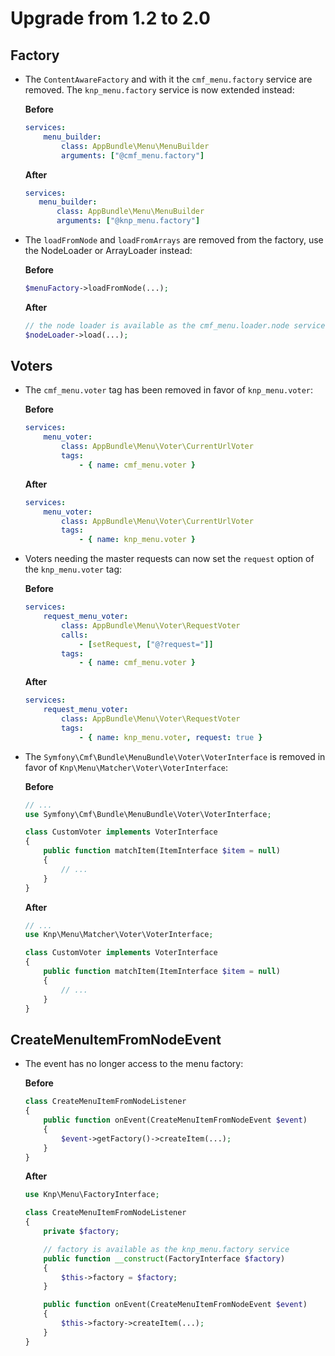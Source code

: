 # Upgrade from 1.2 to 2.0

## Factory

* The `ContentAwareFactory` and with it the `cmf_menu.factory` service are removed. The `knp_menu.factory` service is now extended instead:

  **Before**
  ```yaml
  services:
      menu_builder:
          class: AppBundle\Menu\MenuBuilder
          arguments: ["@cmf_menu.factory"]
  ```

  **After**
  ```yaml
  services:
     menu_builder:
         class: AppBundle\Menu\MenuBuilder
         arguments: ["@knp_menu.factory"]
  ```

* The `loadFromNode` and `loadFromArrays` are removed from the factory, use the NodeLoader or ArrayLoader instead:

  **Before**
  ```php
  $menuFactory->loadFromNode(...);
  ```

  **After**
  ```php
  // the node loader is available as the cmf_menu.loader.node service
  $nodeLoader->load(...);
  ```

## Voters

* The `cmf_menu.voter` tag has been removed in favor of `knp_menu.voter`:

  **Before**
  ```yaml
  services:
      menu_voter:
          class: AppBundle\Menu\Voter\CurrentUrlVoter
          tags:
              - { name: cmf_menu.voter }
  ```

  **After**
  ```yaml
  services:
      menu_voter:
          class: AppBundle\Menu\Voter\CurrentUrlVoter
          tags:
              - { name: knp_menu.voter }
  ```

* Voters needing the master requests can now set the `request` option of the `knp_menu.voter` tag:

  **Before**
  ```yaml
  services:
      request_menu_voter:
          class: AppBundle\Menu\Voter\RequestVoter
          calls:
              - [setRequest, ["@?request="]]
          tags:
              - { name: cmf_menu.voter }
  ```

  **After**
  ```yaml
  services:
      request_menu_voter:
          class: AppBundle\Menu\Voter\RequestVoter
          tags:
              - { name: knp_menu.voter, request: true }
  ```

* The `Symfony\Cmf\Bundle\MenuBundle\Voter\VoterInterface` is removed in favor of `Knp\Menu\Matcher\Voter\VoterInterface`:

  **Before**
  ```php
  // ...
  use Symfony\Cmf\Bundle\MenuBundle\Voter\VoterInterface;

  class CustomVoter implements VoterInterface
  {
      public function matchItem(ItemInterface $item = null)
      {
          // ...
      }
  }
  ```

  **After**
  ```php
  // ...
  use Knp\Menu\Matcher\Voter\VoterInterface;

  class CustomVoter implements VoterInterface
  {
      public function matchItem(ItemInterface $item = null)
      {
          // ...
      }
  }
  ```

## CreateMenuItemFromNodeEvent

* The event has no longer access to the menu factory:

  **Before**
  ```php
  class CreateMenuItemFromNodeListener
  {
      public function onEvent(CreateMenuItemFromNodeEvent $event)
      {
          $event->getFactory()->createItem(...);
      }
  }
  ```

  **After**
  ```php
  use Knp\Menu\FactoryInterface;

  class CreateMenuItemFromNodeListener
  {
      private $factory;

      // factory is available as the knp_menu.factory service
      public function __construct(FactoryInterface $factory)
      {
          $this->factory = $factory;
      }

      public function onEvent(CreateMenuItemFromNodeEvent $event)
      {
          $this->factory->createItem(...);
      }
  }
  ```
